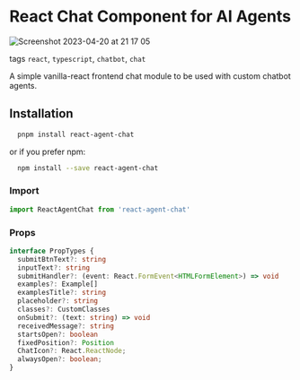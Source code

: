 # React Chat Component for AI Agents

![Screenshot 2023-04-20 at 21 17 05](https://user-images.githubusercontent.com/20679513/233469744-b88e22e8-73e8-42f4-af69-489dfd181997.png)

tags `react`, `typescript`, `chatbot`, `chat`

A simple vanilla-react frontend chat module to be used with custom chatbot agents.

## Installation

```bash
  pnpm install react-agent-chat
```

or if you prefer npm:

```bash
  npm install --save react-agent-chat
```

### Import

```js
import ReactAgentChat from 'react-agent-chat'
```

### Props

```ts
interface PropTypes {
  submitBtnText?: string
  inputText?: string
  submitHandler?: (event: React.FormEvent<HTMLFormElement>) => void
  examples?: Example[]
  examplesTitle?: string
  placeholder?: string
  classes?: CustomClasses
  onSubmit?: (text: string) => void
  receivedMessage?: string
  startsOpen?: boolean
  fixedPosition?: Position
  ChatIcon?: React.ReactNode;
  alwaysOpen?: boolean;
}
```
